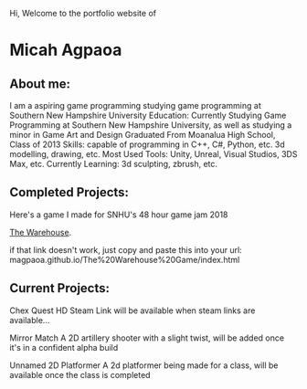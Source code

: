 Hi, Welcome to the portfolio website of 
<h1>Micah Agpaoa</h1>

<h2>About me:</h2>
I am a aspiring game programming studying game programming at Southern New Hampshire University
Education: 
Currently Studying Game Programming at Southern New Hampshire University, as well as studying a minor in Game Art and Design
Graduated From Moanalua High School, Class of 2013
Skills:
capable of programming in C++, C#, Python, etc.
3d modelling, drawing, etc.
Most Used Tools:
Unity, Unreal, Visual Studios, 3DS Max, etc.
Currently Learning:
3d sculpting, zbrush, etc.

<h2>Completed Projects:</h2>

Here's a game I made for SNHU's 48 hour game jam 2018

<p><a href="https://magpaoa.github.io/The%20Warehouse%20Game/index.html">The Warehouse</a>.</p>

if that link doesn't work, just copy and paste this into your url:
magpaoa.github.io/The%20Warehouse%20Game/index.html

<h2>Current Projects:</h2>

Chex Quest HD
Steam Link will be available when steam links are available...

Mirror Match
A 2D artillery shooter with a slight twist, will be added once it's in a confident alpha build

Unnamed 2D Platformer
A 2d platformer being made for a class, will be available once the class is completed

